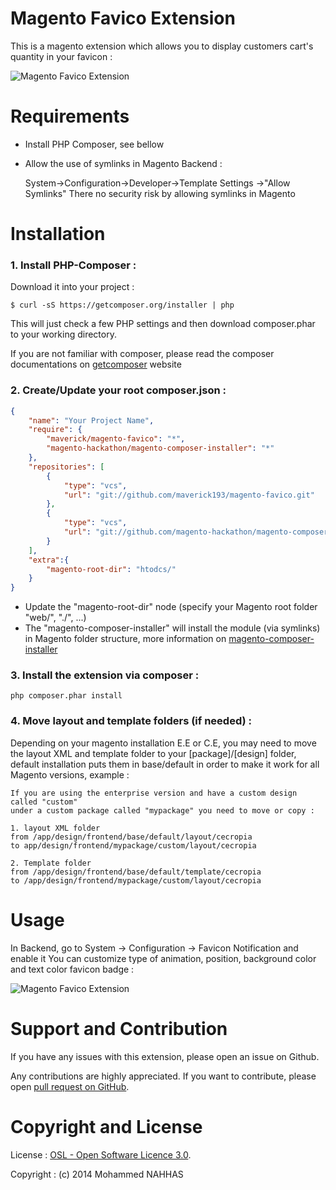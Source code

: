 Magento Favico Extension
========================
This is a magento extension which allows you to display customers cart's quantity in your favicon :

![Magento Favico Extension](https://cloud.githubusercontent.com/assets/1863000/3712313/20d925b6-150c-11e4-9774-c861d192787a.png)

Requirements
============

- Install PHP Composer, see bellow
- Allow the use of symlinks in Magento Backend :

  System->Configuration->Developer->Template Settings ->"Allow Symlinks"
  There no security risk by allowing symlinks in Magento

Installation
============
### 1. Install PHP-Composer :
Download it into your project :
```
$ curl -sS https://getcomposer.org/installer | php
```
This will just check a few PHP settings and then download composer.phar to your working directory.

If you are not familiar with composer, please read the composer documentations on [getcomposer](http://getcomposer.org) website

### 2. Create/Update your root composer.json :
```json
{
    "name": "Your Project Name",
    "require": {
        "maverick/magento-favico": "*",
        "magento-hackathon/magento-composer-installer": "*"
    },
    "repositories": [
        {
            "type": "vcs",
            "url": "git://github.com/maverick193/magento-favico.git"
        },
        {
            "type": "vcs",
            "url": "git://github.com/magento-hackathon/magento-composer-installer.git"
        }
    ],
    "extra":{
        "magento-root-dir": "htodcs/"
    }
}
```
- Update the "magento-root-dir" node (specify your Magento root folder "web/", "./", ...)
- The "magento-composer-installer" will install the module (via symlinks) in Magento folder structure, more information on [magento-composer-installer](https://github.com/magento-hackathon/magento-composer-installer)

### 3. Install the extension via composer :
```
php composer.phar install
```
### 4. Move layout and template folders (if needed) :
Depending on your magento installation E.E or C.E, you may need to move the layout XML and template folder to your [package]/[design] folder, default installation puts them in base/default in order to make it work for all Magento versions, example :
```
If you are using the enterprise version and have a custom design called "custom" 
under a custom package called "mypackage" you need to move or copy : 

1. layout XML folder
from /app/design/frontend/base/default/layout/cecropia 
to app/design/frontend/mypackage/custom/layout/cecropia

2. Template folder
from /app/design/frontend/base/default/template/cecropia
to /app/design/frontend/mypackage/custom/layout/cecropia
```
Usage
=====
In Backend, go to System -> Configuration -> Favicon Notification and enable it
You can customize type of animation, position, background color and text color favicon badge :

![Magento Favico Extension](https://cloud.githubusercontent.com/assets/1863000/3712314/27a920b2-150c-11e4-9784-1839200fcd98.png)

Support and Contribution
========================
If you have any issues with this extension, please open an issue on Github.

Any contributions are highly appreciated. If you want to contribute, please open [pull request on GitHub](https://help.github.com/articles/using-pull-requests).

Copyright and License
=====================
License   : [OSL - Open Software Licence 3.0](http://opensource.org/licenses/osl-3.0.php).

Copyright : (c) 2014 Mohammed NAHHAS
